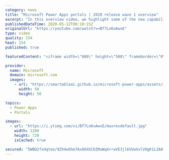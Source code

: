 ```yaml
---
category: news
title: "Microsoft Power Apps portals | 2020 release wave 1 overview"
excerpt: "In this overview video, we highlight some of the new capabilities included in the latest update to Microsoft Power Apps portals.     Here are the capabilities covered:   •    Power BI integration, so you can quickly add Power BI reports, tables, and dashboards to your portals without coding.  •    Themes"
publishedDateTime: 2020-05-12T00:10:15Z
originalUrl: "https://youtube.com/watch?v=Bf7Ln6uAwxE"
type: video
quality: 154
heat: 154
published: true

featuredContent: "<iframe width=\"800\" height=\"500\" frameborder=\"0\" src=\"https://www.youtube.com/embed/Bf7Ln6uAwxE\" allow=\"accelerometer; autoplay; encrypted-media; gyroscope; picture-in-picture\" allowfullscreen></iframe>"

provider:
  name: Microsoft
  domain: microsoft.com
  images:
    - url: "https://smartableai.github.io/microsoft-power-apps/assets/images/organizations/microsoft.com-50x50.jpg"
      width: 50
      height: 50

topics:
  - Power Apps
  - Portals

images:
  - url: "https://i.ytimg.com/vi/Bf7Ln6uAwxE/maxresdefault.jpg"
    width: 1280
    height: 720
    isCached: true

secured: "5WBQ2fxHqteo/9Zh4wOhm7Ax6OXGCDZMuWqX+rwVE3jl6VUaXvlV0gK1LZA8f6f/fzX+5AS0vWSepZoydVh77vfAnw+NhTnOyOpdoxVXRDdKnMu2WLU+cw6T9X8Ae30eQEEgYjvqYMFQeftKW2QNQwQ7dSSV1up0NsQLdJ/KOlhGE+0dnUr2QUWUh/fGW+eTXeElXgC2htrhpiYaC5tDgXXnJplCG8ygDs2Dqdasf6RGZ9UjtX1fnUvQiN7VIWT6nac6iu9i/C6n4pPUC7Owug63XMBPzG6Gllew2aFkbrkf761scd3FGN5+XK5T3D8u4xdE2bGsn5v24DVZR95bXYiuUqbQGJMdWjoGiFlzZHRmL2Q56kN8Mpy7MPig1LttW+vd7w2lSO2m9Ehf2lIfEzyMMz+95lANPTBVaY5C3x2p9WlhCUU4BNBrvHTt3pYZ;8sVBf2RdONNoWw/RlNVU6g=="
---
```


